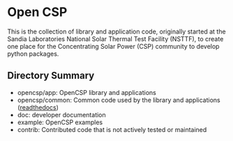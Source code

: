 # Open CSP

This is the collection of library and application code, originally started at the Sandia Laboratories National Solar Thermal Test Facility (NSTTF), to create one place for the Concentrating Solar Power (CSP) community to develop python packages.

## Directory Summary
  - opencsp/app: OpenCSP library and applications
  - opencsp/common: Common code used by the library and applications ([readthedocs](https://opencsp.readthedocs.io))
  - doc: developer documentation
  - example: OpenCSP examples
  - contrib: Contributed code that is not actively tested or maintained
